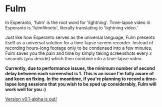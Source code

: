# Fulm

In Esperanto, 'fulm' is the root word for 'lightning'. Time-lapse video in Esperanto is 'fulmfilmeto', literally translating to 'lightning video.'

Just like how Esperanto serves as the universal language, Fulm presents itself as a universal solution for a time-lapse screen recorder. Instead of recording hours-long footage only to be condensed into a few minutes, Fulm saves you the pain and time by simply taking screenshots every *x* seconds (you decide) which then combine into a time-lapse video.

**Currently, due to performance issues, the minimum number of second delay between each screenshot is 1. This is an issue I'm fully aware of and keen on fixing. In the meantime, if you're planning to record a time-lapse long sessions that you wish to be sped up considerably, Fulm will work well for you :)**

[Version v0.1-alpha is out!](https://github.com/leonzalion/Fulm/releases/tag/v0.1-alpha)
